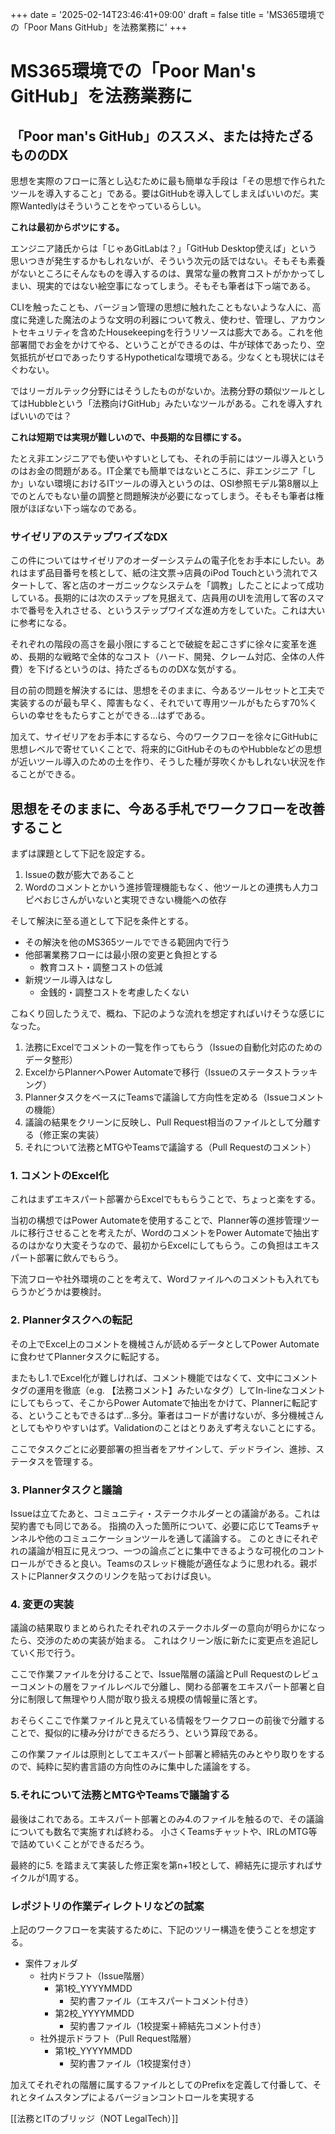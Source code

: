 +++
date = '2025-02-14T23:46:41+09:00'
draft = false
title = 'MS365環境での「Poor Mans GitHub」を法務業務に'
+++

# MS365環境での「Poor Man's GitHub」を法務業務に

## 「Poor man's GitHub」のススメ、または持たざるもののDX

思想を実際のフローに落とし込むために最も簡単な手段は「その思想で作られたツールを導入すること」である。要はGitHubを導入してしまえばいいのだ。実際Wantedlyはそういうことをやっているらしい。

**これは最初からボツにする。**

エンジニア諸氏からは「じゃあGitLabは？」「GitHub Desktop使えば」という思いつきが発生するかもしれないが、そういう次元の話ではない。そもそも素養がないところにそんなものを導入するのは、異常な量の教育コストがかかってしまい、現実的ではない絵空事になってしまう。そもそも筆者は下っ端である。

CLIを触ったことも、バージョン管理の思想に触れたこともないような人に、高度に発達した魔法のような文明の利器について教え、使わせ、管理し、アカウントセキュリティを含めたHousekeepingを行うリソースは膨大である。これを他部署間でお金をかけてやる、ということができるのは、牛が球体であったり、空気抵抗がゼロであったりするHypotheticalな環境である。少なくとも現状にはそぐわない。

ではリーガルテック分野にはそうしたものがないか。法務分野の類似ツールとしてはHubbleという「法務向けGitHub」みたいなツールがある。これを導入すればいいのでは？

**これは短期では実現が難しいので、中長期的な目標にする。**

たとえ非エンジニアでも使いやすいとしても、それの手前にはツール導入というのはお金の問題がある。IT企業でも簡単ではないところに、非エンジニア「しか」いない環境におけるITツールの導入というのは、OSI参照モデル第8層以上でのとんでもない量の調整と問題解決が必要になってしまう。そもそも筆者は権限がほぼない下っ端なのである。
### サイゼリアのステップワイズなDX
この件についてはサイゼリアのオーダーシステムの電子化をお手本にしたい。あれはまず品目番号を核として、紙の注文票→店員のiPod Touchという流れでスタートして、客と店のオーガニックなシステムを「調教」したことによって成功している。長期的には次のステップを見据えて、店員用のUIを流用して客のスマホで番号を入れさせる、というステップワイズな進め方をしていた。これは大いに参考になる。

それぞれの階段の高さを最小限にすることで破綻を起こさずに徐々に変革を進め、長期的な戦略で全体的なコスト（ハード、開発、クレーム対応、全体の人件費）を下げるというのは、持たざるもののDXな気がする。

目の前の問題を解決するには、思想をそのままに、今あるツールセットと工夫で実装するのが最も早く、障害もなく、それでいて専用ツールがもたらす70%くらいの幸せをもたらすことができる…はずである。

加えて、サイゼリアをお手本にするなら、今のワークフローを徐々にGitHubに思想レベルで寄せていくことで、将来的にGitHubそのものやHubbleなどの思想が近いツール導入のための土を作り、そうした種が芽吹くかもしれない状況を作ることができる。
## 思想をそのままに、今ある手札でワークフローを改善すること
まずは課題として下記を設定する。
1. Issueの数が膨大であること
2. Wordのコメントとかいう進捗管理機能もなく、他ツールとの連携も人力コピペおじさんがいないと実現できない機能への依存

そして解決に至る道として下記を条件とする。
- その解決を他のMS365ツールでできる範囲内で行う
- 他部署業務フローには最小限の変更と負担とする
	- 教育コスト・調整コストの低減
- 新規ツール導入はなし
	- 金銭的・調整コストを考慮したくない

こねくり回したうえで、概ね、下記のような流れを想定すればいけそうな感じになった。
1. 法務にExcelでコメントの一覧を作ってもらう（Issueの自動化対応のためのデータ整形）
2. ExcelからPlannerへPower Automateで移行（Issueのステータストラッキング）
3. PlannerタスクをベースにTeamsで議論して方向性を定める（Issueコメントの機能）
4. 議論の結果をクリーンに反映し、Pull Request相当のファイルとして分離する（修正案の実装）
5. それについて法務とMTGやTeamsで議論する（Pull Requestのコメント）
### 1. コメントのExcel化
これはまずエキスパート部署からExcelでももらうことで、ちょっと楽をする。

当初の構想ではPower Automateを使用することで、Planner等の進捗管理ツールに移行させることを考えたが、WordのコメントをPower Automateで抽出するのはかなり大変そうなので、最初からExcelにしてもらう。この負担はエキスパート部署に飲んでもらう。

下流フローや社外環境のことを考えて、Wordファイルへのコメントも入れてもらうかどうかは要検討。
### 2. Plannerタスクへの転記
その上でExcel上のコメントを機械さんが読めるデータとしてPower Automateに食わせてPlannerタスクに転記する。

またもし1.でExcel化が難しければ、コメント機能ではなくて、文中にコメントタグの運用を徹底（e.g. 【法務コメント】みたいなタグ）してIn-lineなコメントにしてもらって、そこからPower Automateで抽出をかけて、Plannerに転記する、ということもできるはず…多分。筆者はコードが書けないが、多分機械さんとしてもやりやすいはず。Validationのことはとりあえず考えないことにする。

ここでタスクごとに必要部署の担当者をアサインして、デッドライン、進捗、ステータスを管理する。
### 3. Plannerタスクと議論
Issueは立てたあと、コミュニティ・ステークホルダーとの議論がある。これは契約書でも同じである。
指摘の入った箇所について、必要に応じてTeamsチャンネルや他のコミュニケーションツールを通して議論する。
このときにそれぞれの議論が相互に見えつつ、一つの論点ごとに集中できるような可視化のコントロールができると良い。Teamsのスレッド機能が適任なように思われる。親ポストにPlannerタスクのリンクを貼っておけば良い。

### 4. 変更の実装
議論の結果取りまとめられたそれぞれのステークホルダーの意向が明らかになったら、交渉のための実装が始まる。
これはクリーン版に新たに変更点を追記していく形で行う。

ここで作業ファイルを分けることで、Issue階層の議論とPull Requestのレビューコメントの層をファイルレベルで分離し、関わる部署をエキスパート部署と自分に制限して無理やり人間が取り扱える規模の情報量に落とす。

おそらくここで作業ファイルと見えている情報をワークフローの前後で分離することで、擬似的に棲み分けができるだろう、という算段である。

この作業ファイルは原則としてエキスパート部署と締結先のみとやり取りをするので、純粋に契約書言語の方向性のみに集中した議論をする。
### 5.それについて法務とMTGやTeamsで議論する
最後はこれである。エキスパート部署とのみ4.のファイルを触るので、その議論についても数名で実施すれば終わる。
小さくTeamsチャットや、IRLのMTG等で詰めていくことができるだろう。

最終的に5. を踏まえて実装した修正案を第n+1校として、締結先に提示すればサイクルが1周する。

### レポジトリの作業ディレクトリなどの試案
上記のワークフローを実装するために、下記のツリー構造を使うことを想定する。

- 案件フォルダ
	- 社内ドラフト（Issue階層）
		- 第1校_YYYYMMDD
			- 契約書ファイル（エキスパートコメント付き）
		- 第2校_YYYYMMDD
			- 契約書ファイル（1校提案＋締結先コメント付き）
	- 社外提示ドラフト（Pull Request階層）
		- 第1校_YYYYMMDD
			- 契約書ファイル（1校提案付き）

加えてそれぞれの階層に属するファイルとしてのPrefixを定義して付番して、それとタイムスタンプによるバージョンコントロールを実現する

[[法務とITのブリッジ（NOT LegalTech）]]